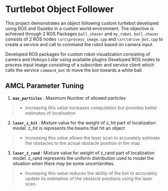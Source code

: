 # Turtlebot Object Follower

This project demonstrates an object following custom turtlebot developed using ROS and Gazebo in a custom world environment.
The objective is achieved through 2 ROS Packages `ball_chaser` and `my_robot`. `ball_chaser` consists of 2 ROS nodes `\src\process_image.cpp`
and `\src\drive_bot.cpp` to create a service and call to command the robot based on camera input.

Developed ROS packages for custom robot visualization consisting of camera and Hokoyu Lidar using available plugins
Developed ROS nodes to process input image consisting of a subscriber and service client which calls the service `command_bot` 
to move the bot towards a white ball.

## AMCL Parameter Tuning

1. __`max_particles`__ : Maximum Number of allowed particles
  > * Increasing this value increases computation but provides better estimates of localisation

2. __`laser_z_hit`__ : Mixture value for the weight of z_hit part of localization model. z_hit is represents the beams that hit an object
> * Increasing this value allows the laser scan to accurately estimate the obstacles to the actual obstacle position in the map. 
  
3. __`laser_z_rand`__ : Mixture value for weight of z_rand part of localization model. z_rand represents the uniform distribution used to model the situation when there may be some uncertainities.
> * Increasing this value reduces the ability of the bot to accurately update its estimation of the obstacle positions using the laser scan.


